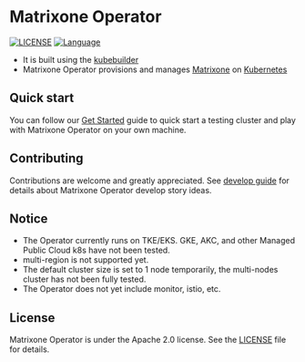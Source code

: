 # Matrixone Operator

[![LICENSE](https://img.shields.io/badge/License-Apache%202.0-blue.svg)](LICENSE)
[![Language](https://img.shields.io/badge/Language-Go-blue.svg)](https://golang.org/)

- It is built using the [kubebuilder](https://book.kubebuilder.io/)
- Matrixone Operator provisions and manages [Matrixone](https://github.com/matrixorigin/matrixone) on [Kubernetes](https://kubernetes.io/)

## Quick start

You can follow our [Get Started](./docs/getting_started.md) guide to quick start a testing cluster and play with Matrixone Operator on your own machine.

## Contributing

Contributions are welcome and greatly appreciated. See [develop guide](./docs/dev_guide.md) for details about Matrixone Operator develop story ideas.

## Notice

- The Operator currently runs on TKE/EKS. GKE, AKC, and other Managed Public Cloud k8s have not been tested.
- multi-region is not supported yet.
- The default cluster size is set to 1 node temporarily, the multi-nodes cluster has not been fully tested.
- The Operator does not yet include monitor, istio, etc.

## License

Matrixone Operator is under the Apache 2.0 license. See the [LICENSE](./LICENSE) file for details.
